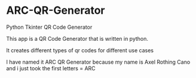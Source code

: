 # ARC-QR-Generator
Python Tkinter QR Code Generator

This app is a QR Code Generator that is written in python.

It creates different types of qr codes for different use cases

I have named it ARC QR Generator because my name is Axel Rothing Cano and i just took the first letters = ARC

